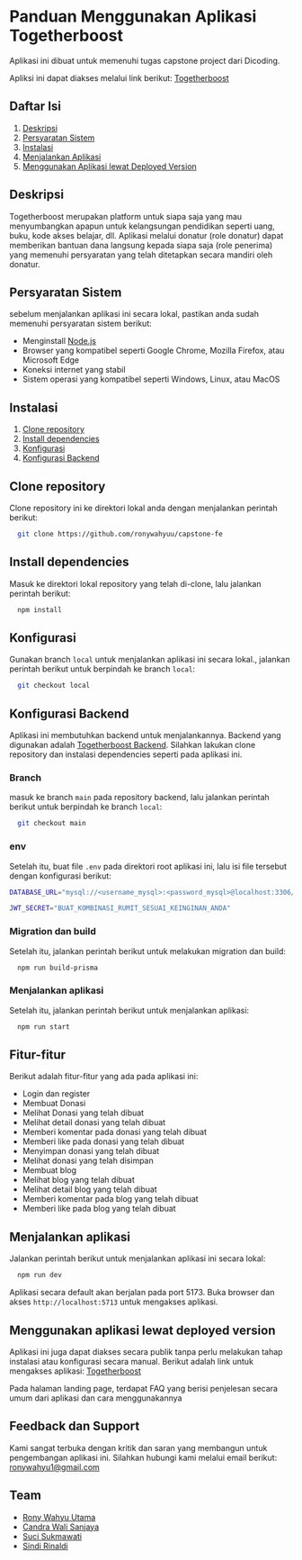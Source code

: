 # Panduan Menggunakan Aplikasi Togetherboost
 Aplikasi ini dibuat untuk memenuhi tugas capstone project dari Dicoding. 
 <!-- deployed version -->
 Apliksi ini dapat diakses melalui link berikut: [Togetherboost](https://togetherboost.vercel.app/)

## Daftar Isi
<ol>
  <li><a href="#deskripsi">Deskripsi</a></li>
  <li><a href="#persyaratan-sistem">Persyaratan Sistem</a></li>
  <li><a href="#instalasi">Instalasi</a></li>
  <li><a href="#menjalankan-aplikasi">Menjalankan Aplikasi </a></li>
  <li><a href="#menggunakan-aplikasi-lewat-deployed-version">Menggunakan Aplikasi lewat Deployed Version</a></li>
</ol>

## Deskripsi
Togetherboost merupakan platform untuk siapa saja yang mau menyumbangkan apapun untuk kelangsungan pendidikan seperti uang, buku, kode akses belajar, dll. Aplikasi melalui donatur (role donatur) dapat memberikan bantuan dana langsung kepada siapa saja (role penerima) yang memenuhi persyaratan yang telah ditetapkan secara mandiri oleh donatur.



## Persyaratan Sistem
sebelum menjalankan aplikasi ini secara lokal, pastikan anda sudah memenuhi persyaratan sistem berikut:
- Menginstall [Node.js](https://nodejs.org/en/)
- Browser yang kompatibel seperti Google Chrome, Mozilla Firefox, atau Microsoft Edge
- Koneksi internet yang stabil
- Sistem operasi yang kompatibel seperti Windows, Linux, atau MacOS

## Instalasi
<ol>
  <li>
    <a href="#clone-repository">Clone repository</a>
  </li>
  <li>
    <a href="#install-dependencies">Install dependencies</a>
  </li>
  <li>
    <a href="#konfigurasi">Konfigurasi</a>
  </li>
  <li>
    <a href="#konfigurasi-backend">Konfigurasi Backend</a>
  </li>
</ol>

## Clone repository
Clone repository ini ke direktori lokal anda dengan menjalankan perintah berikut:
```bash
  git clone https://github.com/ronywahyuu/capstone-fe
```

## Install dependencies
Masuk ke direktori lokal repository yang telah di-clone, lalu jalankan perintah berikut:
```bash
  npm install
```

## Konfigurasi
Gunakan branch `local` untuk menjalankan aplikasi ini secara lokal., jalankan perintah berikut untuk berpindah ke branch `local`:
```bash
  git checkout local
```

## Konfigurasi Backend
Aplikasi ini membutuhkan backend untuk menjalankannya. Backend yang digunakan adalah [Togetherboost Backend](https://github.com/ronywahyuu/capstone-be). Silahkan lakukan clone repository dan instalasi dependencies seperti pada aplikasi ini. 

### Branch
masuk ke branch `main` pada repository backend, lalu jalankan perintah berikut untuk berpindah ke branch `local`:
```bash
  git checkout main
```

### env
Setelah itu, buat file `.env` pada direktori root aplikasi ini, lalu isi file tersebut dengan konfigurasi berikut:
```bash
DATABASE_URL="mysql://<username_mysql>:<password_mysql>@localhost:3306/capstone_be"

JWT_SECRET="BUAT_KOMBINASI_RUMIT_SESUAI_KEINGINAN_ANDA"

```

### Migration dan build
Setelah itu, jalankan perintah berikut untuk melakukan migration dan build:
```bash
  npm run build-prisma 
```

### Menjalankan aplikasi
Setelah itu, jalankan perintah berikut untuk menjalankan aplikasi:
```bash
  npm run start
```




## Fitur-fitur
Berikut adalah fitur-fitur yang ada pada aplikasi ini:
- Login dan register
- Membuat Donasi
- Melihat Donasi yang telah dibuat
- Melihat detail donasi yang telah dibuat
- Memberi komentar pada donasi yang telah dibuat
- Memberi like pada donasi yang telah dibuat
- Menyimpan donasi yang telah dibuat
- Melihat donasi yang telah disimpan
- Membuat blog
- Melihat blog yang telah dibuat
- Melihat detail blog yang telah dibuat
- Memberi komentar pada blog yang telah dibuat
- Memberi like pada blog yang telah dibuat

## Menjalankan aplikasi
Jalankan perintah berikut untuk menjalankan aplikasi ini secara lokal:
```bash
  npm run dev
```
Aplikasi secara default akan berjalan pada port 5173. Buka browser dan akses `http://localhost:5713` untuk mengakses aplikasi.

## Menggunakan aplikasi lewat deployed version
Aplikasi ini juga dapat diakses secara publik tanpa perlu melakukan tahap instalasi atau konfigurasi secara manual. Berikut adalah link untuk mengakses aplikasi:
[Togetherboost](https://togetherboost.vercel.app/)

Pada halaman landing page, terdapat FAQ yang berisi penjelesan secara umum dari aplikasi dan cara menggunakannya


## Feedback dan Support
Kami sangat terbuka dengan kritik dan saran yang membangun untuk pengembangan aplikasi ini. Silahkan hubungi kami melalui email berikut: ronywahyu1@gmail.com

## Team
- [Rony Wahyu Utama](https://github.com/ronywahyuu)
- [Candra Wali Sanjaya](https://github.com/chndrwali)
- [Suci Sukmawati](https://github.com/Sucisw)
- [Sindi Rinaldi](https://github.com/SindiRinaldi)



